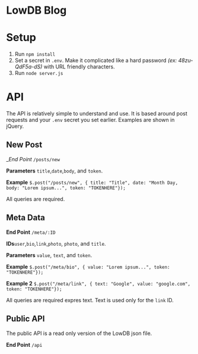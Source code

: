 LowDB Blog
===========

# Setup

1. Run `npm install`
2. Set a secret in `.env`. Make it complicated like a hard password _(ex: 48zu-QdF5a-dS)_ with URL friendly characters.
3. Run `node server.js`

# API

The API is relatively simple to understand and use. It is based around post requests and your `.env` secret you set earlier. Examples are shown in jQuery.

## New Post

__End Point_ `/posts/new`

__Parameters__ `title`,`date`,`body`, and `token`.

__Example__ `$.post("/posts/new", { title: "Title", date: "Month Day, body: "Lorem ipsum...", token: "TOKENHERE"});`

All queries are required.

## Meta Data

__End Point__ `/meta/:ID`

__IDs__`user`,`bio`,`link`,`photo`, `photo`, and `title`.

__Parameters__  `value`, `text`, and `token`.

__Example__ `$.post("/meta/bio", { value: "Lorem ipsum...", token: "TOKENHERE"});`

__Example 2__ `$.post("/meta/link", { text: "Google", value: "google.com", token: "TOKENHERE"});`

All queries are required expres text. Text is used only for the `link` ID.

## Public API

The public API is a read only version of the LowDB json file.

 __End Point__ `/api`
